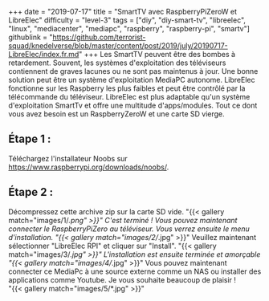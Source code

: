 +++
date = "2019-07-17"
title = "SmartTV avec RaspberryPiZeroW et LibreElec"
difficulty = "level-3"
tags = ["diy", "diy-smart-tv", "libreelec", "linux", "mediacenter", "mediapc", "raspberry", "raspberry-pi", "smartv"]
githublink = "https://github.com/terrorist-squad/knedelverse/blob/master/content/post/2019/july/20190717-LibreElec/index.fr.md"
+++
Les SmartTV peuvent être des bombes à retardement. Souvent, les systèmes d'exploitation des téléviseurs contiennent de graves lacunes ou ne sont pas maintenus à jour. Une bonne solution peut être un système d'exploitation MediaPC autonome. LibreElec fonctionne sur les Raspberry les plus faibles et peut être contrôlé par la télécommande du téléviseur. LibreElec est plus adaptable qu'un système d'exploitation SmartTv et offre une multitude d'apps/modules. Tout ce dont vous avez besoin est un RaspberryZeroW et une carte SD vierge.
## Étape 1 :
Téléchargez l'installateur Noobs sur https://www.raspberrypi.org/downloads/noobs/.
## Étape 2 :
Décompressez cette archive zip sur la carte SD vide.
"{{< gallery match="images/1/*.png" >}}"
C'est terminé ! Vous pouvez maintenant connecter le RaspberryPiZero au téléviseur. Vous verrez ensuite le menu d'installation.
"{{< gallery match="images/2/*.jpg" >}}"
Veuillez maintenant sélectionner "LibreElec RPI" et cliquer sur "Install".
"{{< gallery match="images/3/*.jpg" >}}"
L'installation est ensuite terminée et amorçable
"{{< gallery match="images/4/*.jpg" >}}"
Vous pouvez maintenant connecter ce MediaPc à une source externe comme un NAS ou installer des applications comme Youtube. Je vous souhaite beaucoup de plaisir !   
"{{< gallery match="images/5/*.jpg" >}}"
